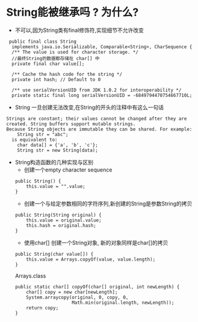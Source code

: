   # String能被继承吗 ? 为什么?
  * 不可以,因为String类有final修饰符,实现细节不允许改变
  ```
   public final class String
    implements java.io.Serializable, Comparable<String>, CharSequence {
    /** The value is used for character storage. */
    //最终String的数据都存储在 char[] 中
    private final char value[];
  
    /** Cache the hash code for the string */
    private int hash; // Default to 0
  
    /** use serialVersionUID from JDK 1.0.2 for interoperability */
    private static final long serialVersionUID = -6849794470754667710L;
  ```
  * String 一旦创建无法改变,在String的开头的注释中有这么一句话
  ```
  Strings are constant; their values cannot be changed after they are created. String buffers support mutable strings.
  Because String objects are immutable they can be shared. For example:
      String str = "abc";
    is equivalent to:
      char data[] = {'a', 'b', 'c'};
      String str = new String(data);
  ```
  * String构造函数的几种实现与区别
    * 创建一个empty character sequence
    ```
    public String() {
        this.value = "".value;
    }
    ```
    * 创建一个与给定参数相同的字符序列,新创建的String是参数String的拷贝
    ```
    public String(String original) {
        this.value = original.value;
        this.hash = original.hash;
    }
    ```
    * 使用char[] 创建一个String对象, 新的对象同样是char[]的拷贝
    ```
    public String(char value[]) {
        this.value = Arrays.copyOf(value, value.length);
    }
    ```
    Arrays.class
    ```
    public static char[] copyOf(char[] original, int newLength) {
        char[] copy = new char[newLength];
        System.arraycopy(original, 0, copy, 0,
                         Math.min(original.length, newLength));
        return copy;
    }
    ```
